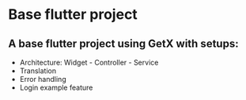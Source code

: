 # Base flutter project
## A base flutter project using GetX with setups: 
- Architecture: Widget - Controller - Service
- Translation 
- Error handling
- Login example feature